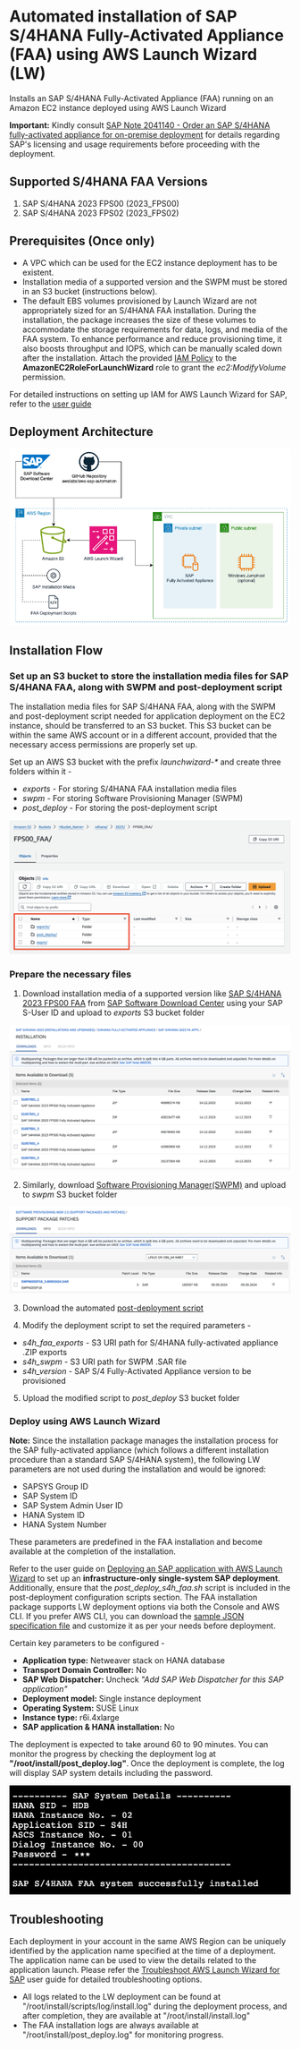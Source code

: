 # Automated installation of SAP S/4HANA Fully-Activated Appliance (FAA) using AWS Launch Wizard (LW)

Installs an SAP S/4HANA Fully-Activated Appliance (FAA) running on an Amazon EC2 instance deployed using AWS Launch Wizard

**Important:** Kindly consult [SAP Note 2041140 - Order an SAP S/4HANA fully-activated appliance for on-premise deployment](https://me.sap.com/notes/2041140) for details regarding SAP's licensing and usage requirements before proceeding with the deployment.

## Supported S/4HANA FAA Versions

1. SAP S/4HANA 2023 FPS00 (2023_FPS00)
2. SAP S/4HANA 2023 FPS02 (2023_FPS02) 

## Prerequisites (Once only)

- A VPC which can be used for the EC2 instance deployment has to be existent. 
- Installation media of a supported version and the SWPM must be stored in an S3 bucket (instructions below).
- The default EBS volumes provisioned by Launch Wizard are not appropriately sized for an S/4HANA FAA installation. During the installation, the package increases the size of these volumes to accommodate the storage requirements for data, logs, and media of the FAA system. To enhance performance and reduce provisioning time, it also boosts throughput and IOPS, which can be manually scaled down after the installation. Attach the provided [IAM Policy](iam_s4h_faa_policy.json) to the **AmazonEC2RoleForLaunchWizard** role to grant the *ec2:ModifyVolume* permission.

For detailed instructions on setting up IAM for AWS Launch Wizard for SAP, refer to the [user guide](https://docs.aws.amazon.com/launchwizard/latest/userguide/launch-wizard-sap-setting-up.html#launch-wizard-sap-iam)

## Deployment Architecture

![S/4HANA FAA Deployment Architecture](static/images/deployment_architecture.png)

## Installation Flow

### Set up an S3 bucket to store the installation media files for SAP S/4HANA FAA, along with SWPM and post-deployment script

The installation media files for SAP S/4HANA FAA, along with the SWPM and post-deployment script needed for application deployment on the EC2 instance, should be transferred to an S3 bucket. This S3 bucket can be within the same AWS account or in a different account, provided that the necessary access permissions are properly set up.

Set up an AWS S3 bucket with the prefix *launchwizard-\** and create three folders within it -
- *exports* - For storing S/4HANA FAA installation media files
- *swpm* - For storing Software Provisioning Manager (SWPM)
- *post_deploy* - For storing the post-deployment script

![S3 Folder Structure](static/images/s3_folders.jpg)

### Prepare the necessary files

1. Download installation media of a supported version like [SAP S/4HANA 2023 FPS00 FAA](https://me.sap.com/softwarecenter/template/products/_APP=00200682500000001943&_EVENT=DISPHIER&HEADER=Y&FUNCTIONBAR=N&EVENT=TREE&NE=NAVIGATE&ENR=73554900100900005332&V=INST) from [SAP Software Download Center](https://support.sap.com/en/my-support/software-downloads.html) using your SAP S-User ID and upload to *exports* S3 bucket folder

![S4H FAA Export](static/images/s4h_faa_files.png)

2. Similarly, download [Software Provisioning Manager(SWPM)](https://me.sap.com/softwarecenterviewer/73555000100200007684/MAINT) and upload to *swpm* S3 bucket folder

![SWPM](static/images/swpm_file.png)

3. Download the automated [post-deployment script](post_deploy_s4h_faa.sh)

4. Modify the deployment script to set the required parameters -
- *s4h_faa_exports* - S3 URI path for S/4HANA fully-activated appliance .ZIP exports
- *s4h_swpm* - S3 URI path for SWPM .SAR file
- *s4h_version* - SAP S/4 Fully-Activated Appliance version to be provisioned

5. Upload the modified script to *post_deploy* S3 bucket folder

### Deploy using AWS Launch Wizard

**Note:** Since the installation package manages the installation process for the SAP fully-activated appliance (which follows a different installation procedure than a standard SAP S/4HANA system), the following LW parameters are not used during the installation and would be ignored:
- SAPSYS Group ID
- SAP System ID
- SAP System Admin User ID
- HANA System ID
- HANA System Number

These parameters are predefined in the FAA installation and become available at the completion of the installation.

Refer to the user guide on [Deploying an SAP application with AWS Launch Wizard](https://docs.aws.amazon.com/launchwizard/latest/userguide/launch-wizard-sap-deploying.html) to set up an **infrastructure-only single-system SAP deployment**. Additionally, ensure that the *post_deploy_s4h_faa.sh* script is included in the post-deployment configuration scripts section. The FAA installation package supports LW deployment options via both the Console and AWS CLI. If you prefer AWS CLI, you can download the [sample JSON specification file](lwapi_s4h_faa.json) and customize it as per your needs before deployment.

Certain key parameters to be configured -
- **Application type:** Netweaver stack on HANA database
- **Transport Domain Controller:** No
- **SAP Web Dispatcher:** Uncheck *"Add SAP Web Dispatcher for this SAP application"*
- **Deployment model:** Single instance deployment
- **Operating System:** SUSE Linux
- **Instance type:** r6i.4xlarge
- **SAP application & HANA installation:** No

The deployment is expected to take around 60 to 90 minutes. You can monitor the progress by checking the deployment log at **"/root/install/post_deploy.log"**. Once the deployment is complete, the log will display SAP system details including the password.

![SAP System Details](static/images/s4h_faa_metadata.png)

## Troubleshooting

Each deployment in your account in the same AWS Region can be uniquely identified by the application name specified at the time of a deployment. The application name can be used to view the details related to the application launch. Please refer the [Troubleshoot AWS Launch Wizard for SAP](https://docs.aws.amazon.com/launchwizard/latest/userguide/launch-wizard-sap-troubleshooting.html) user guide for detailed troubleshooting options.

- All logs related to the LW deployment can be found at "/root/install/scripts/log/install.log" during the deployment process, and after completion, they are available at "/root/install/install.log"
- The FAA installation logs are always available at "/root/install/post_deploy.log" for monitoring progress.
